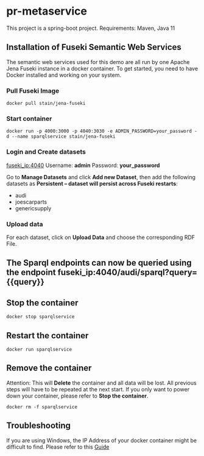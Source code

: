 # pr-metaservice
This project is a spring-boot project.
Requirements: Maven, Java 11

## Installation of Fuseki Semantic Web Services

The semantic web services used for this demo are all run by one Apache Jena Fuseki instance in a docker container. To get started, you need to have Docker installed and working on your system.

### Pull Fuseki Image

```console
docker pull stain/jena-fuseki
```

### Start container

```console
docker run -p 4000:3000 -p 4040:3030 -e ADMIN_PASSWORD=your_password -d --name sparqlservice stain/jena-fuseki
```

### Login and Create datasets

[fuseki_ip:4040](http://localhost:4040)
Username: **admin**
Password: **your_password**

Go to **Manage Datasets** and click **Add new Dataset**, then add the following datasets as **Persistent – dataset will persist across Fuseki restarts**:
- audi
- joescarparts
- genericsupply

### Upload data

For each dataset, click on **Upload Data** and choose the corresponding RDF File.

## The Sparql endpoints can now be queried using the endpoint fuseki_ip:4040/audi/sparql?query={{query}}

## Stop the container 

```console
docker stop sparqlservice
```

## Restart the container
```console
docker run sparqlservice
```

## Remove the container
Attention: This will **Delete** the container and all data will be lost. All previous steps will have to be repeated at the next start. If you only want to power down your container, please refer to **Stop the container**.

```console
docker rm -f sparqlservice
```

## Troubleshooting

If you are using Windows, the IP Address of your docker container might be difficult to find. Please refer to this [Guide](https://thispointer.com/how-to-get-ip-address-of-running-docker-container-from-host-using-inspect-command/)

